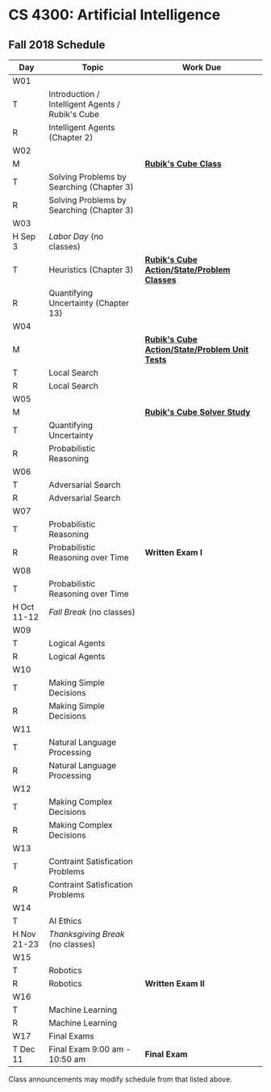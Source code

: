 CS 4300: Artificial Intelligence
===============================================

Fall 2018 Schedule
--------------------


Day         | Topic                                          | Work Due
------------|------------------------------------------------|---------
W01         |                                                |
T           | Introduction / Intelligent Agents / Rubik's Cube |
R           | Intelligent Agents            (Chapter 2)      |
W02         |                                                |
M           |                                                | **[Rubik's Cube Class](assignment_01.php)**
T           | Solving Problems by Searching (Chapter 3)      |
R           | Solving Problems by Searching (Chapter 3)      |
W03         |                                                |
H Sep 3     | *Labor Day* (no classes)                       |
T           | Heuristics                (Chapter 3)          | **[Rubik's Cube Action/State/Problem Classes](assignment_02.php)**
R           | Quantifying Uncertainty   (Chapter 13)         | 
W04         |                                                |
M           |                                                | **[Rubik's Cube Action/State/Problem Unit Tests](assignment_03.php)**
T           | Local Search                                   |
R           | Local Search                                   |
W05         |                                                |
M           |                                                | **[Rubik's Cube Solver Study](assignment_04.php)**
T           | Quantifying Uncertainty                        |
R           | Probabilistic Reasoning                        |
W06         |                                                |
T           | Adversarial Search                             |
R           | Adversarial Search                             |
W07         |                                                |
T           | Probabilistic Reasoning                        |
R           | Probabilistic Reasoning over Time              | **Written Exam I**
W08         |                                                |
T           | Probabilistic Reasoning over Time              |
H Oct 11-12 | *Fall Break* (no classes)                      |
W09         |                                                |
T           | Logical Agents                                 |
R           | Logical Agents                                 |
W10         |                                                |
T           | Making Simple Decisions                        |
R           | Making Simple Decisions                        |
W11         |                                                |
T           | Natural Language Processing                    |
R           | Natural Language Processing                    |
W12         |                                                |
T           | Making Complex Decisions                       |
R           | Making Complex Decisions                       |
W13         |                                                |
T           | Contraint Satisfication Problems               |
R           | Contraint Satisfication Problems               |
W14         |                                                |
T           | AI Ethics                                      |
H Nov 21-23 | *Thanksgiving Break* (no classes)              |
W15         |                                                |
T           | Robotics                                       |
R           | Robotics                                       | **Written Exam II**
W16         |                                                |
T           | Machine Learning                               |
R           | Machine Learning                               |
W17         | Final Exams                                    |
T  Dec 11   | Final Exam 9:00 am - 10:50 am                  | **Final Exam**

Class announcements may modify schedule from that listed above.
